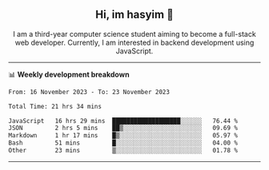 <h2 align="center"> Hi, im hasyim 👋 </h2>

<p align="center"> I am a third-year computer science student aiming to become a full-stack web developer. Currently, I am interested in backend development using JavaScript. </p>

---

<!--
**hasyimashari/hasyimashari** is a ✨ _special_ ✨ repository because its `README.md` (this file) appears on your GitHub profile.

Here are some ideas to get you started:

- 🔭 I’m currently working on ...
- 🌱 I’m currently learning ...
- 👯 I’m looking to collaborate on ...
- 🤔 I’m looking for help with ...
- 💬 Ask me about ...
- 📫 How to reach me: ...
- 😄 Pronouns: ...
- ⚡ Fun fact: ...
-->

📊 **Weekly development breakdown**

<!--START_SECTION:waka-->

```txt
From: 16 November 2023 - To: 23 November 2023

Total Time: 21 hrs 34 mins

JavaScript   16 hrs 29 mins  ███████████████████░░░░░░   76.44 %
JSON         2 hrs 5 mins    ██▒░░░░░░░░░░░░░░░░░░░░░░   09.69 %
Markdown     1 hr 17 mins    █▒░░░░░░░░░░░░░░░░░░░░░░░   05.97 %
Bash         51 mins         █░░░░░░░░░░░░░░░░░░░░░░░░   04.00 %
Other        23 mins         ▒░░░░░░░░░░░░░░░░░░░░░░░░   01.78 %
```

<!--END_SECTION:waka-->

---
